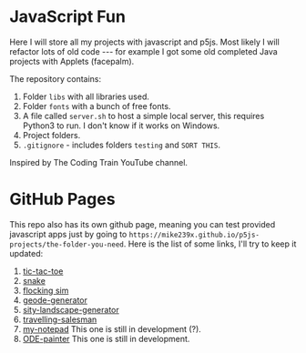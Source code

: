 # JavaScript Fun

Here I will store all my projects with javascript and p5js.
Most likely I will refactor lots of old code --- for example
I got some old completed Java projects with Applets (facepalm).

The repository contains:
1. Folder `libs` with all libraries used.
2. Folder `fonts` with a bunch of free fonts.
3. A file called `server.sh` to host a simple local server,
 this requires Python3 to run.
 I don't know if it works on Windows.
4. Project folders.
5. `.gitignore` - includes folders `testing` and `SORT THIS`.

Inspired by The Coding Train YouTube channel.

# GitHub Pages

This repo also has its own github page, meaning you can test provided javascript
apps just by going to
`https://mike239x.github.io/p5js-projects/the-folder-you-need`.
Here is the list of some links, I'll try to keep it updated:
1. [tic-tac-toe](https://mike239x.github.io/p5js-projects/tic-tac-toe/)
2. [snake](https://mike239x.github.io/p5js-projects/snake/)
3. [flocking sim](https://mike239x.github.io/p5js-projects/flocking/)
4. [geode-generator](https://mike239x.github.io/p5js-projects/geode-generator)
5. [sity-landscape-generator](https://mike239x.github.io/p5js-projects/night-city)
6. [travelling-salesman](https://mike239x.github.io/p5js-projects/travelling-salesman)
7. [my-notepad](https://mike239x.github.io/p5js-projects/my-notepad)
  This one is still in development (?).
8. [ODE-painter](https://mike239x.github.io/p5js-projects/ode-drawings)
    This one is still in development.
